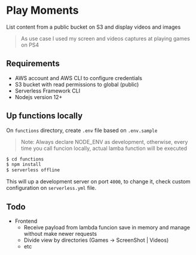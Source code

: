 # Play Moments

List content from a public bucket on S3 and display videos and images

> As use case I used my screen and videos captures at playing games on PS4

## Requirements

- AWS account and AWS CLI to configure credentials
- S3 bucket with read permissions to global (public)
- Serverless Framework CLI
- Nodejs version 12+

## Up functions locally

On `functions` directory, create `.env` file based on `.env.sample`

> Note: Always declare NODE_ENV as development, otherwise, every time you call funcion locally, actual lamba function will be executed

```bash
$ cd functions
$ npm install
$ serverless offline
```

This will up a development server on port `4000`, to change it, check custom configuration on `serverless.yml` file.

## Todo

- Frontend
  - Receive payload from lambda funcion save in memory and manage without make newer requests
  - Divide view by directories (Games -> ScreenShot | Videos)
  - etc
